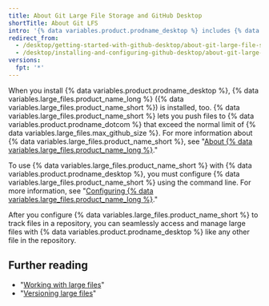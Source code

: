 ```yaml
---
title: About Git Large File Storage and GitHub Desktop
shortTitle: About Git LFS
intro: '{% data variables.product.prodname_desktop %} includes {% data variables.large_files.product_name_long %} for managing large files.'
redirect_from:
  - /desktop/getting-started-with-github-desktop/about-git-large-file-storage-and-github-desktop
  - /desktop/installing-and-configuring-github-desktop/about-git-large-file-storage-and-github-desktop
versions:
  fpt: '*'
---
```

When you install {% data variables.product.prodname_desktop %}, {% data variables.large_files.product_name_long %} ({% data variables.large_files.product_name_short %}) is installed, too. {% data variables.large_files.product_name_short %} lets you push files to {% data variables.product.prodname_dotcom %} that exceed the normal limit of {% data variables.large_files.max_github_size %}. For more information about {% data variables.large_files.product_name_short %}, see "[About {% data variables.large_files.product_name_long %}](/github/managing-large-files/about-git-large-file-storage)."

To use {% data variables.large_files.product_name_short %} with {% data variables.product.prodname_desktop %}, you must configure {% data variables.large_files.product_name_short %} using the command line. For more information, see "[Configuring {% data variables.large_files.product_name_long %}](/github/managing-large-files/configuring-git-large-file-storage)."

After you configure {% data variables.large_files.product_name_short %} to track files in a repository, you can seamlessly access and manage large files with {% data variables.product.prodname_desktop %} like any other file in the repository.

## Further reading
- "[Working with large files](/github/managing-large-files/working-with-large-files)"
- "[Versioning large files](/github/managing-large-files/versioning-large-files)"
